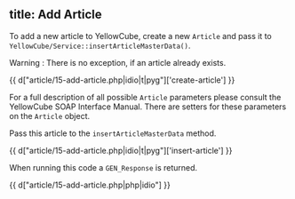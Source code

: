 title: Add Article
---

To add a new article to YellowCube, create a new `Article` and pass it to
`YellowCube/Service::insertArticleMasterData()`.

Warning
:   There is no exception, if an article already exists.

{{ d["article/15-add-article.php|idio|t|pyg"]['create-article'] }}

For a full description of all possible `Article` parameters please consult
the YellowCube SOAP Interface Manual. There are setters for these parameters on the `Article` object.

Pass this article to the `insertArticleMasterData` method.

{{ d["article/15-add-article.php|idio|t|pyg"]['insert-article'] }}

When running this code a `GEN_Response` is returned.

{{ d["article/15-add-article.php|php|idio"] }}

